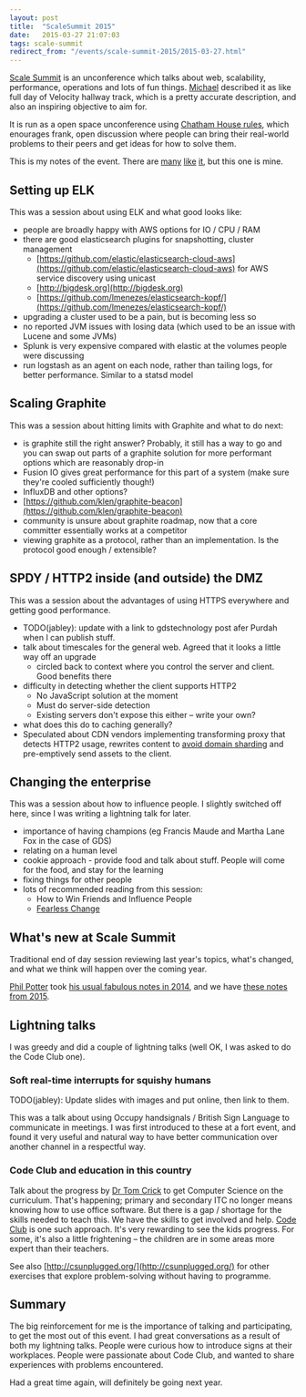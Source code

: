 ```yaml
---
layout: post
title:  "ScaleSummit 2015"
date:   2015-03-27 21:07:03
tags: scale-summit
redirect_from: "/events/scale-summit-2015/2015-03-27.html"
---
```


[Scale Summit](http://www.scalesummit.org/) is an unconference which talks about web, scalability, performance, operations and lots of fun things. [Michael](https://twitter.com/bruntonspall) described it as like full day of Velocity hallway track, which is a pretty accurate description, and also an inspiring objective to aim for.

It is run as a open space unconference using [Chatham House rules](http://en.wikipedia.org/wiki/Chatham_House_Rule), which enourages frank, open discussion where people can bring their real-world problems to their peers and get ideas for how to solve them.

This is my notes of the event. There are [many](https://github.com/bazbremner/scalesummit-2015-notes) [like](http://tech.mattbostock.com/2015/03/28/scale-summit/) [it](http://www.annashipman.co.uk/jfdi/staying-technical.html), but this one is mine.

## Setting up ELK

This was a session about using ELK and what good looks like:

- people are broadly happy with AWS options for IO / CPU / RAM
- there are good elasticsearch plugins for snapshotting, cluster management
  - [https://github.com/elastic/elasticsearch-cloud-aws](https://github.com/elastic/elasticsearch-cloud-aws) for AWS service discovery using unicast
  - [http://bigdesk.org](http://bigdesk.org)
  - [https://github.com/lmenezes/elasticsearch-kopf/](https://github.com/lmenezes/elasticsearch-kopf/)
- upgrading a cluster used to be a pain, but is becoming less so
- no reported JVM issues with losing data (which used to be an issue with Lucene and some JVMs)
- Splunk is very expensive compared with elastic at the volumes people were discussing
- run logstash as an agent on each node, rather than tailing logs, for better performance. Similar to a statsd model

## Scaling Graphite

This was a session about hitting limits with Graphite and what to do next:

- is graphite still the right answer? Probably, it still has a way to go and you can swap out parts of a graphite solution for more performant options which are reasonably drop-in
- Fusion IO gives great performance for this part of a system (make sure they're cooled sufficiently though!)
- InfluxDB and other options?
- [https://github.com/klen/graphite-beacon](https://github.com/klen/graphite-beacon)
- community is unsure about graphite roadmap, now that a core committer essentially works at a competitor
- viewing graphite as a protocol, rather than an implementation. Is the protocol good enough / extensible?

## SPDY / HTTP2 inside (and outside) the DMZ

This was a session about the advantages of using HTTPS everywhere and getting good performance.

- TODO(jabley): update with a link to gdstechnology post afer Purdah when I can publish stuff.
- talk about timescales for the general web. Agreed that it looks a little way off an upgrade
  - circled back to context where you control the server and client. Good benefits there
- difficulty in detecting whether the client supports HTTP2
  - No JavaScript solution at the moment
  - Must do server-side detection
  - Existing servers don't expose this either – write your own?
- what does this do to caching generally?
- Speculated about CDN vendors implementing transforming proxy that detects HTTP2 usage, rewrites content to [avoid domain sharding](http://www.stevesouders.com/blog/2013/09/05/domain-sharding-revisited/) and pre-emptively send assets to the client.

## Changing the enterprise

This was a session about how to influence people. I slightly switched off here, since I was writing a lightning talk for later.

- importance of having champions (eg Francis Maude and Martha Lane Fox in the case of GDS)
- relating on a human level
- cookie approach - provide food and talk about stuff. People will come for the food, and stay for the learning
- fixing things for other people
- lots of recommended reading from this session:
  - How to Win Friends and Influence People
  - [Fearless Change](http://www.amazon.co.uk/Fearless-Change-patterns-introducing-ideas/dp/0201741571)

## What's new at Scale Summit

Traditional end of day session reviewing last year's topics, what's changed, and what we think will happen over the coming year.

[Phil Potter](https://twitter.com/philandstuff) took [his usual fabulous notes in 2014](https://gist.github.com/philandstuff/9684513#session-4-whats-changed-since-last-scale-camp), and we have [these notes from 2015](https://gist.github.com/SteveMarshall/1f2d733f2cb8dda330bc).

## Lightning talks

I was greedy and did a couple of lightning talks (well OK, I was asked to do the Code Club one).

### Soft real-time interrupts for squishy humans

TODO(jabley): Update slides with images and put online, then link to them.

This was a talk about using Occupy handsignals / British Sign Language to communicate in meetings. I was first introduced to these at a fort event, and found it very useful and natural way to have better communication over another channel in a respectful way.

### Code Club and education in this country

Talk about the progress by [Dr Tom Crick](https://twitter.com/drtomcrick) to get Computer Science on the curriculum. That's happening; primary and secondary ITC no longer means knowing how to use office software. But there is a gap / shortage for the skills needed to teach this. We have the skills to get involved and help. [Code Club](http://codeclub.org.uk/) is one such approach. It's very rewarding to see the kids progress. For some, it's also a little frightening – the children are in some areas more expert than their teachers.

See also [http://csunplugged.org/](http://csunplugged.org/) for other exercises that explore problem-solving without having to programme.


## Summary

The big reinforcement for me is the importance of talking and participating, to get the most out of this event. I had great conversations as a result of both my lightning talks. People were curious how to introduce signs at their workplaces. People were passionate about Code Club, and wanted to share experiences with problems encountered.

Had a great time again, will definitely be going next year.
